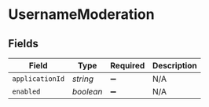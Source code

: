 # UsernameModeration


## Fields

| Field              | Type               | Required           | Description        |
| ------------------ | ------------------ | ------------------ | ------------------ |
| `applicationId`    | *string*           | :heavy_minus_sign: | N/A                |
| `enabled`          | *boolean*          | :heavy_minus_sign: | N/A                |